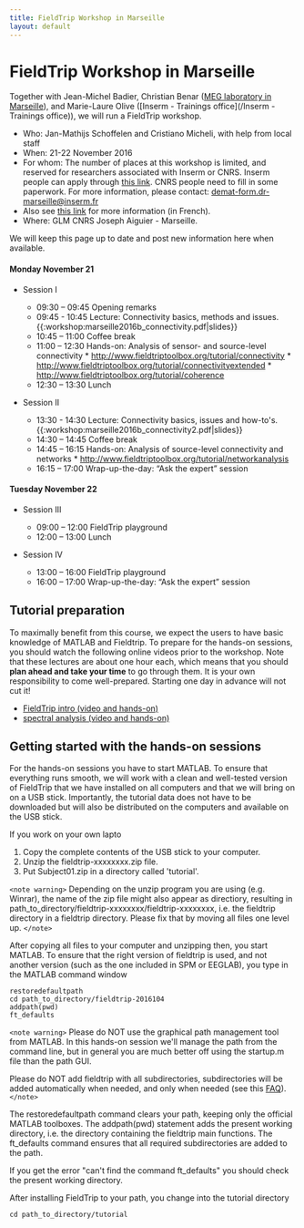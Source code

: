 ```yaml
---
title: FieldTrip Workshop in Marseille
layout: default
---
```


#  FieldTrip Workshop in Marseille

Together with Jean-Michel Badier, Christian Benar ([MEG laboratory in Marseille](http://meg.univ-amu.fr/wiki/Main_Page)), and Marie-Laure Olive ([Inserm - Trainings office](/Inserm - Trainings office)), we will run a FieldTrip workshop.

*  Who: Jan-Mathijs Schoffelen and Cristiano Micheli, with help from local staff
*  When: 21-22 November 2016
*  For whom: The number of places at this workshop is limited, and reserved for researchers associated with Inserm or CNRS. Inserm people can apply through [this link](https://www.sirene.inserm.fr). CNRS people need to fill in some paperwork. For more information, please contact: demat-form.dr-marseille@inserm.fr
*  Also see [ this link](http://meg.univ-amu.fr/images/Fiche_annonce_-_Connectivité_en_MEG_et_EEG_-_2016.pdf) for more information (in French).
*  Where: GLM CNRS Joseph Aiguier - Marseille.

We will keep this page up to date and post new information here when available.

####  Monday November 21

*  Session I
    * 09:30 – 09:45		Opening remarks
    * 09:45 - 10:45   Lecture: Connectivity basics, methods and issues. {{:workshop:marseille2016b_connectivity.pdf|slides}}
    * 10:45 – 11:00		Coffee break
    * 11:00 – 12:30		Hands-on: Analysis of sensor- and source-level connectivity
          * http://www.fieldtriptoolbox.org/tutorial/connectivity
          * http://www.fieldtriptoolbox.org/tutorial/connectivityextended
          * http://www.fieldtriptoolbox.org/tutorial/coherence
    * 12:30 – 13:30		Lunch

*  Session II
    * 13:30 - 14:30		Lecture: Connectivity basics, issues and how-to's. {{:workshop:marseille2016b_connectivity2.pdf|slides}}
    * 14:30 – 14:45		Coffee break
    * 14:45 – 16:15	  Hands-on: Analysis of source-level connectivity and networks
          * http://www.fieldtriptoolbox.org/tutorial/networkanalysis
    * 16:15 – 17:00		Wrap-up-the-day: “Ask the expert” session

#### Tuesday November 22

*  Session III
    * 09:00 – 12:00		FieldTrip playground
    * 12:00 – 13:00		Lunch

*  Session IV
    * 13:00 – 16:00		FieldTrip playground
    * 16:00 – 17:00		Wrap-up-the-day: “Ask the expert” session

## Tutorial preparation

To maximally benefit from this course, we expect the users to have basic knowledge of MATLAB and Fieldtrip. To prepare for the hands-on sessions, you should watch the following online videos prior to the workshop. Note that these lectures are about one hour each, which means that you should **plan ahead and take your time** to go through them. It is your own responsibility to come well-prepared. Starting one day in advance will not cut it!

*  [FieldTrip intro (video and hands-on)](/tutorial/introduction)
*  [spectral analysis (video and hands-on)](/tutorial/timefrequencyanalysis)

## Getting started with the hands-on sessions

For the hands-on sessions you have to start MATLAB. To ensure that everything runs smooth, we will work with a clean and well-tested version of FieldTrip that we have installed on all computers and that we will bring on on a USB stick. Importantly, the tutorial data does not have to be downloaded but will also be distributed on the computers and available on the USB stick.

If you work on your own lapto
 1.  Copy the complete contents of the USB stick to your computer.
 2.  Unzip the fieldtrip-xxxxxxxx.zip file.
 3.  Put Subject01.zip in a directory called 'tutorial'.

`<note warning>`
Depending on the unzip program you are using (e.g. Winrar), the name
of the zip file might also appear as directiory, resulting in
path_to_directory/fieldtrip-xxxxxxxx/fieldtrip-xxxxxxxx, i.e. the
fieldtrip directory in a fieldtrip directory. Please fix that by
moving all files one level up.
`</note>`

After copying all files to your computer and unzipping then, you start MATLAB. To ensure that the right version of fieldtrip is used, and not another version (such as the one included in SPM or EEGLAB), you type in the MATLAB command window

    restoredefaultpath
    cd path_to_directory/fieldtrip-2016104
    addpath(pwd)
    ft_defaults

`<note warning>`
Please do NOT use the graphical path management tool from MATLAB. In this hands-on session we'll manage the path from the command line, but in general you are much better off using the startup.m file than the path GUI.

Please do NOT add fieldtrip with all subdirectories, subdirectories will be added automatically when needed, and only when needed (see this [FAQ](/faq/should_i_add_fieldtrip_with_all_subdirectories_to_my_matlab_path)).
`</note>`

The restoredefaultpath command clears your path, keeping only the
official MATLAB toolboxes. The addpath(pwd) statement adds the
present working directory, i.e. the directory containing the fieldtrip
main functions. The ft_defaults command ensures that all required
subdirectories are added to the path.

If you get the error "can't find the command ft_defaults" you should check the present working directory.

After installing FieldTrip to your path, you change into the tutorial directory

    cd path_to_directory/tutorial
